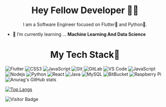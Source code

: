 <!-- ![Github stats](https://github-readme-stats.vercel.app/api?username=DamiFlutter) -->
<h1 align='center'>Hey Fellow Developer 👋🏾</h1>

<p align='center'>I am a Software Engineer focused on Flutter💙 and Python💛. </p>

- 🌱 I’m currently learning ... **Machine Learning And Data Science**

<h1 align='center'>My Tech Stack🏾</h1>

![Flutter](https://img.shields.io/badge/-Flutter-blue?style=flat-square&logo=Flutter)
![CSS3](https://img.shields.io/badge/-CSS3-%231572B6?style=flat-square&logo=css3)
![JavaScript](https://img.shields.io/badge/-JavaScript-%23F7DF1C?style=flat-square&logo=javascript&logoColor=000000&labelColor=%23F7DF1C&color=%23FFCE5A)
![Git](https://img.shields.io/badge/-Git-%23F05032?style=flat-square&logo=git&logoColor=%23ffffff)
![GitLab](https://img.shields.io/badge/-GitLab-FCA121?style=flat-square&logo=gitlab)
![VS Code](https://img.shields.io/badge/-VSCode-%23007ACC?style=flat-square&logo=visual-studio-code)
![JavaScript](https://img.shields.io/badge/-JavaScript-black?style=flat-square&logo=javascript)
![Nodejs](https://img.shields.io/badge/-Nodejs-black?style=flat-square&logo=Node.js)
![Python](https://img.shields.io/badge/-Python-black?style=flat-square&logo=Python)
![React](https://img.shields.io/badge/-React-black?style=flat-square&logo=react)
![Java](https://img.shields.io/badge/-java-E34A86?style=flat-square&logo=java)
![MySQL](https://img.shields.io/badge/-MySQL-black?style=flat-square&logo=mysql)
![BitBucket](https://img.shields.io/badge/-BitBucket-darkblue?style=flat-square&logo=bitbucket)
![Raspberry Pi](https://img.shields.io/badge/-Raspberry%20Pi-C51A4A?style=flat-square&logo=Raspberry-Pi)
![Anurag's GitHub stats](https://github-readme-stats.vercel.app/api?username=DamiFlutter&hide=contribsshow_icons=true&theme=vue-dark&langs_count=8&layout=compact)

[![Top Langs](https://github-readme-stats.vercel.app/api/top-langs/?username=DamiFlutter&layout=compact)](https://github.com/anuraghazra/github-readme-stats)

![Visitor Badge](https://visitor-badge.laobi.icu/badge?page_id=aemmadi.aemmadi)
